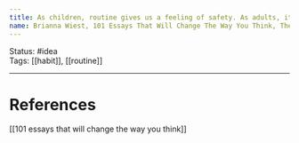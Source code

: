 ```yaml
---
title: As children, routine gives us a feeling of safety. As adults, it gives us a feeling of purpose... It’s the same thing as the fear of the unknown.
name: Brianna Wiest, 101 Essays That Will Change The Way You Think, The Psychology of Daily Routine
---
```


Status: #idea  
Tags:  [[habit]], [[routine]]

---
# References
[[101 essays that will change the way you think]]